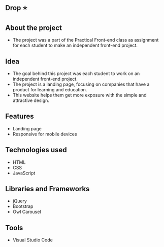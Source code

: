 Drop ⭐
-----------------


About the project
------------------
- The project was a part of the Practical Front-end class as assignment for each student to make an independent front-end project. 

Idea
------
- The goal behind this project was each student to work on an independent front-end project.
- The project is a landing page, focusing on companies that have a product for learning and education.
- This website helps them get more exposure with the simple and attractive design.

Features
---------
- Landing page
- Responsive for mobile devices

Technologies used
-------------------
- HTML
- CSS
- JavaScript

Libraries and Frameworks
-------------------------
- jQuery
- Bootstrap
- Owl Carousel

Tools
-------
- Visual Studio Code
